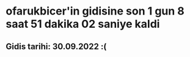 # ofarukbicer'in gidisine son 1 gun 8 saat 51 dakika 02 saniye kaldi

## Gidis tarihi: 30.09.2022 :(